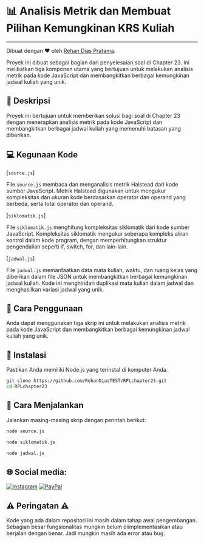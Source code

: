 # 📊 Analisis Metrik dan Membuat Pilihan Kemungkinan KRS Kuliah 
---

Dibuat dengan :heart: oleh [Rehan Dias Pratama](https://www.instagram.com/rehandiazz/).

Proyek ini dibuat sebagai bagian dari penyelesaian soal di Chapter 23. Ini melibatkan tiga komponen utama yang bertujuan untuk melakukan analisis metrik pada kode JavaScript dan membangkitkan berbagai kemungkinan jadwal kuliah yang unik.

## 📝 Deskripsi 

Proyek ini bertujuan untuk memberikan solusi bagi soal di Chapter 23 dengan menerapkan analisis metrik pada kode JavaScript dan membangkitkan berbagai jadwal kuliah yang memenuhi batasan yang diberikan.

## 💻 Kegunaan Kode 

[`source.js`]

File `source.js` membaca dan menganalisis metrik Halstead dari kode sumber JavaScript. Metrik Halstead digunakan untuk mengukur kompleksitas dan ukuran kode berdasarkan operator dan operand yang berbeda, serta total operator dan operand.

[`siklomatik.js`]

File `siklomatik.js` menghitung kompleksitas siklomatik dari kode sumber JavaScript. Kompleksitas siklomatik mengukur seberapa kompleks aliran kontrol dalam kode program, dengan memperhitungkan struktur pengendalian seperti if, switch, for, dan lain-lain.

[`jadwal.js`]

File `jadwal.js` memanfaatkan data mata kuliah, waktu, dan ruang kelas yang diberikan dalam file JSON untuk membangkitkan berbagai kemungkinan jadwal kuliah. Kode ini menghindari duplikasi mata kuliah dalam jadwal dan menghasilkan variasi jadwal yang unik.

## 🚀 Cara Penggunaan 

Anda dapat menggunakan tiga skrip ini untuk melakukan analisis metrik pada kode JavaScript dan membangkitkan berbagai kemungkinan jadwal kuliah yang unik.

## 🔧 Instalasi 

Pastikan Anda memiliki Node.js yang terinstal di komputer Anda.

```bash
git clone https://github.com/RehanDiasTEST/RPLchapter23.git
cd RPLchapter23
```

## 🏃 Cara Menjalankan 

Jalankan masing-masing skrip dengan perintah berikut:

```bash
node source.js
```

```bash
node siklomatik.js
```

```bash
node jadwal.js
```
## 🌐 Social media:
[![Instagram](https://img.shields.io/badge/Instagram-%23E4405F.svg?logo=Instagram&logoColor=white)](https://instagram.com/rehandiazz)  [![PayPal](https://img.shields.io/badge/PayPal-00457C?style=for-the-badge&logo=paypal&logoColor=white)](https://paypal.me/paypal.me/rehandiasp) 

## ⚠️ Peringatan ⚠️
Kode yang ada dalam repositori ini masih dalam tahap awal pengembangan. Sebagian besar fungsionalitas mungkin belum diimplementasikan atau berjalan dengan benar. Jadi mungkin masih ada error atau bug.
